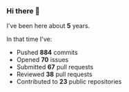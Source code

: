 ### Hi there 👋

I've been here about **5** years.

In that time I've:

- Pushed **884** commits
- Opened **70** issues
- Submitted **67** pull requests
- Reviewed **38** pull requests
- Contributed to **23** public repositories
